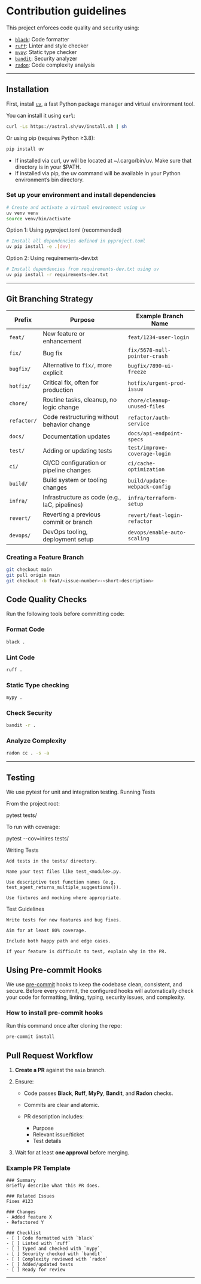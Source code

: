 # Contribution guidelines

This project enforces code quality and security using:

- [`black`](https://black.readthedocs.io/en/stable/): Code formatter
- [`ruff`](https://docs.astral.sh/ruff/): Linter and style checker
- [`mypy`](https://mypy-lang.org/): Static type checker
- [`bandit`](https://bandit.readthedocs.io/en/latest/): Security analyzer
- [`radon`](https://radon.readthedocs.io/en/latest/): Code complexity analysis

---

## Installation

First, install [`uv`](https://github.com/astral-sh/uv), a fast Python package manager and virtual environment tool.

You can install it using **`curl`**:

```bash
curl -Ls https://astral.sh/uv/install.sh | sh
```
Or using pip (requires Python ≥3.8):
```bash
pip install uv
```
- If installed via curl, uv will be located at ~/.cargo/bin/uv. Make sure that directory is in your $PATH.
- If installed via pip, the uv command will be available in your Python environment’s bin directory.

### Set up your environment and install dependencies

```bash
# Create and activate a virtual environment using uv
uv venv venv
source venv/bin/activate
```

Option 1: Using pyproject.toml (recommended)

```bash
# Install all dependencies defined in pyproject.toml
uv pip install -e .[dev]
```

Option 2: Using requirements-dev.txt

```bash
# Install dependencies from requirements-dev.txt using uv
uv pip install -r requirements-dev.txt
```

---

## Git Branching Strategy

| Prefix      | Purpose                                       | Example Branch Name           |
| ----------- | --------------------------------------------- | ----------------------------- |
| `feat/`     | New feature or enhancement                    | `feat/1234-user-login`        |
| `fix/`      | Bug fix                                       | `fix/5678-null-pointer-crash` |
| `bugfix/`   | Alternative to `fix/`, more explicit          | `bugfix/7890-ui-freeze`       |
| `hotfix/`   | Critical fix, often for production            | `hotfix/urgent-prod-issue`    |
| `chore/`    | Routine tasks, cleanup, no logic change       | `chore/cleanup-unused-files`  |
| `refactor/` | Code restructuring without behavior change    | `refactor/auth-service`       |
| `docs/`     | Documentation updates                         | `docs/api-endpoint-specs`     |
| `test/`     | Adding or updating tests                      | `test/improve-coverage-login` |
| `ci/`       | CI/CD configuration or pipeline changes       | `ci/cache-optimization`       |
| `build/`    | Build system or tooling changes               | `build/update-webpack-config` |
| `infra/`    | Infrastructure as code (e.g., IaC, pipelines) | `infra/terraform-setup`       |
| `revert/`   | Reverting a previous commit or branch         | `revert/feat-login-refactor`  |
| `devops/`   | DevOps tooling, deployment setup              | `devops/enable-auto-scaling`  |  



### Creating a Feature Branch

```bash
git checkout main
git pull origin main
git checkout -b feat/<issue-number>-<short-description>
```

## Code Quality Checks

Run the following tools before committing code:

### Format Code

```bash
black .
```

### Lint Code

```bash
ruff .
```

### Static Type checking

```bash
mypy .
```

### Check Security

```bash
bandit -r .
```

### Analyze Complexity

```bash
radon cc . -s -a
```

---

## Testing

We use pytest for unit and integration testing.
Running Tests

From the project root:

pytest tests/

To run with coverage:

pytest --cov=inires tests/

Writing Tests

    Add tests in the tests/ directory.

    Name your test files like test_<module>.py.

    Use descriptive test function names (e.g. test_agent_returns_multiple_suggestions()).

    Use fixtures and mocking where appropriate.

Test Guidelines

    Write tests for new features and bug fixes.

    Aim for at least 80% coverage.

    Include both happy path and edge cases.

    If your feature is difficult to test, explain why in the PR.

## Using Pre-commit Hooks

We use [pre-commit](https://pre-commit.com/) hooks to keep the codebase clean, consistent, and secure. Before every commit, the configured hooks will automatically check your code for formatting, linting, typing, security issues, and complexity.

### How to install pre-commit hooks

Run this command once after cloning the repo:

```bash
pre-commit install
```


## Pull Request Workflow

1. **Create a PR** against the `main` branch.
2. Ensure:

   * Code passes **Black**, **Ruff**, **MyPy**, **Bandit**, and **Radon** checks.
   * Commits are clear and atomic.
   * PR description includes:

     * Purpose
     * Relevant issue/ticket
     * Test details
3. Wait for at least **one approval** before merging.

### Example PR Template

```
### Summary
Briefly describe what this PR does.

### Related Issues
Fixes #123

### Changes
- Added feature X
- Refactored Y

### Checklist
- [ ] Code formatted with `black`
- [ ] Linted with `ruff`
- [ ] Typed and checked with `mypy`
- [ ] Security checked with `bandit`
- [ ] Complexity reviewed with `radon`
- [ ] Added/updated tests
- [ ] Ready for review
```

---
